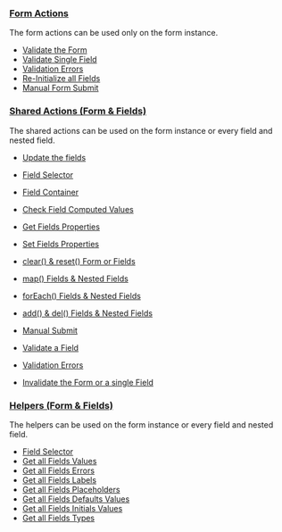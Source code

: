 ### [Form Actions](form.md)
  The form actions can be used only on the form instance.

  * [Validate the Form](form.md#validate-the-form)
  * [Validate Single Field](form.md#validate-single-field)
  * [Validation Errors](form.md#validation-errors)
  * [Re-Initialize all Fields](form.md#re-initialize-all-fields)
  * [Manual Form Submit](shared.md#manual-submit)


### [Shared Actions (Form & Fields)](shared.md)
  The shared actions can be used on the form instance or every field and nested field.

  * [Update the fields](shared.md#update-the-fields)
  * [Field Selector](shared.md#field-selector)
  * [Field Container](shared.md#field-container)
  * [Check Field Computed Values](shared.md#check-field-computed-values)


  * [Get Fields Properties](shared.md#get-fields-properties)
  * [Set Fields Properties](shared.md#set-fields-properties)


  * [clear() & reset() Form or Fields](shared.md#clear--reset-form-or-fields)
  * [map() Fields & Nested Fields](shared.md#map-fields--nested-fields)
  * [forEach() Fields & Nested Fields](shared.md#foreach-fields--nested-fields)
  * [add() & del() Fields & Nested Fields](shared.md#add--del-fields--nested-fields)


  * [Manual Submit](shared.md#manual-submit)
  * [Validate a Field](shared.md#validate-a-field)
  * [Validation Errors](shared.md#validation-errors)
  * [Invalidate the Form or a single Field](shared.md#invalidate-the-form-or-a-single-field)


### [Helpers (Form & Fields)](helpers.md)
  The helpers can be used on the form instance or every field and nested field.

  * [Field Selector](helpers.md#field-selector)
  * [Get all Fields Values](helpers.md#get-all-fields-values)
  * [Get all Fields Errors](helpers.md#get-all-fields-errors)
  * [Get all Fields Labels](helpers.md#get-all-fields-labels)
  * [Get all Fields Placeholders](helpers.md#get-all-fields-placeholders)
  * [Get all Fields Defaults Values](helpers.md#get-all-fields-defaults-values)
  * [Get all Fields Initials Values](helpers.md#get-all-fields-initials-values)
  * [Get all Fields Types](helpers.md#get-all-fields-types)
